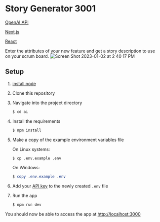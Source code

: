 # Story Generator 3001

[OpenAI API](https://beta.openai.com/docs/quickstart)

[Next.js](https://nextjs.org/)

[React](https://reactjs.org/)

Enter the attributes of your new feature and get a story description to use on your scrum board.
![Screen Shot 2023-01-02 at 2 40 17 PM](https://user-images.githubusercontent.com/6664318/210280434-cb7d3535-3b91-4f3f-95e2-754011252770.png)

## Setup

1. [install node](https://nodejs.org/en/)

2. Clone this repository

3. Navigate into the project directory

   ```bash
   $ cd ai
   ```

4. Install the requirements

   ```bash
   $ npm install
   ```

5. Make a copy of the example environment variables file

   On Linux systems:

   ```bash
   $ cp .env.example .env
   ```

   On Windows:

   ```powershell
   $ copy .env.example .env
   ```

6. Add your [API key](https://beta.openai.com/account/api-keys) to the newly created `.env` file

7. Run the app

   ```bash
   $ npm run dev
   ```

You should now be able to access the app at [http://localhost:3000](http://localhost:3000)
